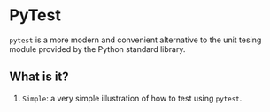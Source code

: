 # PyTest
`pytest` is a more modern and convenient alternative to the unit tesing
module provided by the Python standard library.

## What is it?
1. `Simple`: a very simple illustration of how to test using `pytest`.
